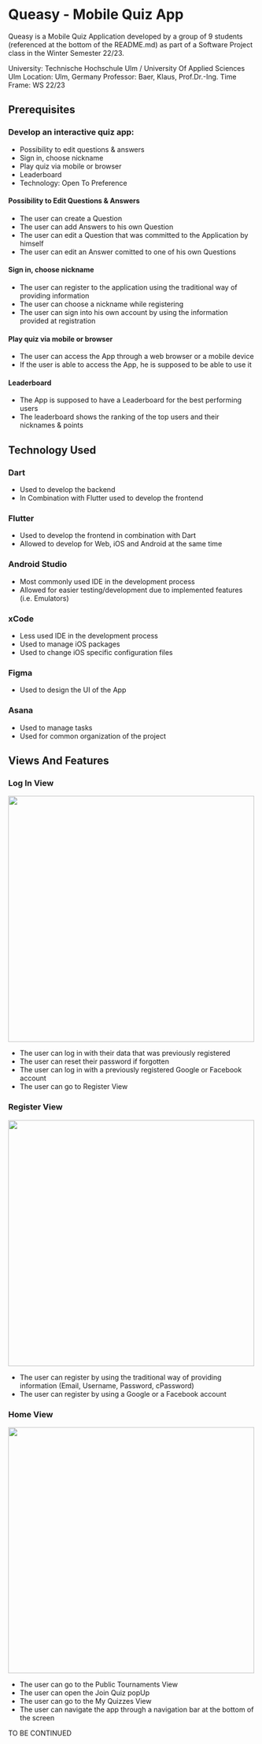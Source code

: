 # Queasy - Mobile Quiz App

Queasy is a Mobile Quiz Application developed by a group of 9 students (referenced at the bottom of the README.md) as part of a Software Project class in the Winter Semester 22/23.

University: Technische Hochschule Ulm / University Of Applied Sciences Ulm
Location: Ulm, Germany
Professor: Baer, Klaus, Prof.Dr.-Ing.
Time Frame: WS 22/23

## Prerequisites

### Develop an interactive quiz app:
* Possibility to edit questions & answers
* Sign in, choose nickname
* Play quiz via mobile or browser
* Leaderboard
* Technology: Open To Preference

#### Possibility to Edit Questions & Answers

* The user can create a Question
* The user can add Answers to his own Question
* The user can edit a Question that was committed to the Application by himself
* The user can edit an Answer comitted to one of his own Questions

#### Sign in, choose nickname

* The user can register to the application using the traditional way of providing information
* The user can choose a nickname while registering
* The user can sign into his own account by using the information provided at registration

#### Play quiz via mobile or browser

* The user can access the App through a web browser or a mobile device
* If the user is able to access the App, he is supposed to be able to use it

#### Leaderboard

* The App is supposed to have a Leaderboard for the best performing users
* The leaderboard shows the ranking of the top users and their nicknames & points

## Technology Used

### Dart

* Used to develop the backend
* In Combination with Flutter used to develop the frontend

### Flutter

* Used to develop the frontend in combination with Dart
* Allowed to develop for Web, iOS and Android at the same time

### Android Studio 

* Most commonly used IDE in the development process
* Allowed for easier testing/development due to implemented features (i.e. Emulators)

### xCode

* Less used IDE in the development process
* Used to manage iOS packages
* Used to change iOS specific configuration files

### Figma

* Used to design the UI of the App

### Asana

* Used to manage tasks
* Used for common organization of the project

## Views And Features

### Log In View

<img src="https://user-images.githubusercontent.com/76959652/211169417-df220389-46b8-46fa-bf94-51435b476429.png" height=500>

* The user can log in with their data that was previously registered
* The user can reset their password if forgotten
* The user can log in with a previously registered Google or Facebook account
* The user can go to Register View

### Register View

<img src="https://user-images.githubusercontent.com/76959652/211169549-71fc4947-024e-4467-9d2b-58beaa795e3c.png" height=500>


* The user can register by using the traditional way of providing information (Email, Username, Password, cPassword)
* The user can register by using a Google or a Facebook account

### Home View

<img src="https://user-images.githubusercontent.com/76959652/211169786-2e0bf255-3e95-473b-ae36-26c400be9397.png" height=500>

* The user can go to the Public Tournaments View
* The user can open the Join Quiz popUp
* The user can go to the My Quizzes View
* The user can navigate the app through a navigation bar at the bottom of the screen


TO BE CONTINUED









